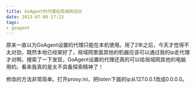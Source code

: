 ```yaml
---
title: GoAgent的代理在局域网访问
date: 2013-07-08 17:23
tags:
- goagent
---
```

原来一直以为GoAgent设置的代理只能在本机使用。用了2年之后，今天才觉得不太对劲，既然本地已经架好了，局域网里面其他的机器应该可以通过我的ip走代理才对啊。搜索了一下发现，GoAgent设置的代理还真的可以给局域网其他的电脑用的。看来我真的是太不具备探索精神了！

修改的方法非常简单。打开proxy.ini，把listen下面的ip从127.0.0.1改成0.0.0.0。

